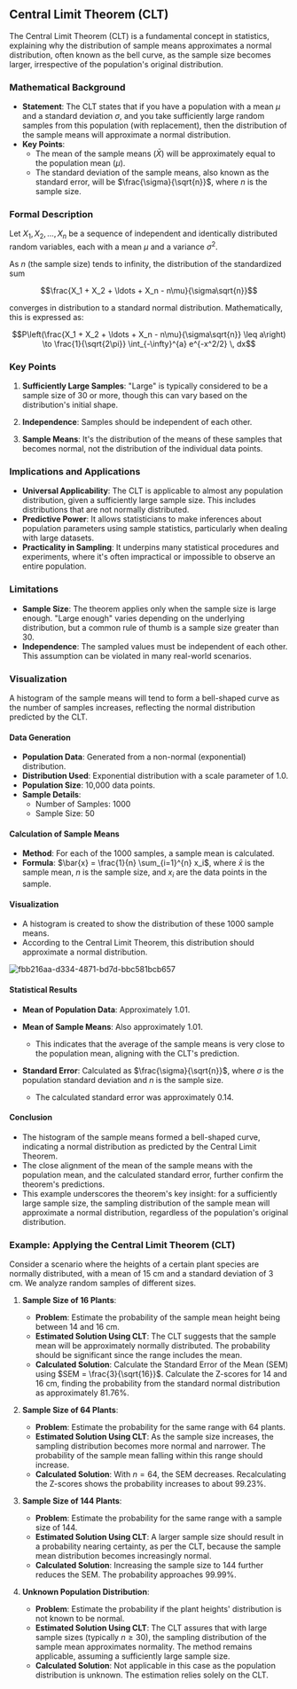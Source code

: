 ## Central Limit Theorem (CLT)

The Central Limit Theorem (CLT) is a fundamental concept in statistics, explaining why the distribution of sample means approximates a normal distribution, often known as the bell curve, as the sample size becomes larger, irrespective of the population's original distribution.

### Mathematical Background

- **Statement**: The CLT states that if you have a population with a mean $\mu$ and a standard deviation $\sigma$, and you take sufficiently large random samples from this population (with replacement), then the distribution of the sample means will approximate a normal distribution.
- **Key Points**:
  - The mean of the sample means ($\bar{X}$) will be approximately equal to the population mean ($\mu$).
  - The standard deviation of the sample means, also known as the standard error, will be $\frac{\sigma}{\sqrt{n}}$, where $n$ is the sample size.

### Formal Description

Let $X_1, X_2, \ldots, X_n$ be a sequence of independent and identically distributed random variables, each with a mean $\mu$ and a variance $\sigma^2$.

As $n$ (the sample size) tends to infinity, the distribution of the standardized sum

$$\frac{X_1 + X_2 + \ldots + X_n - n\mu}{\sigma\sqrt{n}}$$

converges in distribution to a standard normal distribution. Mathematically, this is expressed as:

$$P\left(\frac{X_1 + X_2 + \ldots + X_n - n\mu}{\sigma\sqrt{n}} \leq a\right) \to \frac{1}{\sqrt{2\pi}} \int_{-\infty}^{a} e^{-x^2/2} \, dx$$


### Key Points

1. **Sufficiently Large Samples**: "Large" is typically considered to be a sample size of 30 or more, though this can vary based on the distribution's initial shape.

2. **Independence**: Samples should be independent of each other.

3. **Sample Means**: It's the distribution of the means of these samples that becomes normal, not the distribution of the individual data points.

### Implications and Applications

- **Universal Applicability**: The CLT is applicable to almost any population distribution, given a sufficiently large sample size. This includes distributions that are not normally distributed.
- **Predictive Power**: It allows statisticians to make inferences about population parameters using sample statistics, particularly when dealing with large datasets.
- **Practicality in Sampling**: It underpins many statistical procedures and experiments, where it's often impractical or impossible to observe an entire population.

### Limitations

- **Sample Size**: The theorem applies only when the sample size is large enough. "Large enough" varies depending on the underlying distribution, but a common rule of thumb is a sample size greater than 30.
- **Independence**: The sampled values must be independent of each other. This assumption can be violated in many real-world scenarios.

### Visualization

A histogram of the sample means will tend to form a bell-shaped curve as the number of samples increases, reflecting the normal distribution predicted by the CLT.

#### Data Generation

- **Population Data**: Generated from a non-normal (exponential) distribution.
- **Distribution Used**: Exponential distribution with a scale parameter of 1.0.
- **Population Size**: 10,000 data points.
- **Sample Details**:
  - Number of Samples: 1000
  - Sample Size: 50

#### Calculation of Sample Means

- **Method**: For each of the 1000 samples, a sample mean is calculated.
- **Formula**: $\bar{x} = \frac{1}{n} \sum_{i=1}^{n} x_i$, where $\bar{x}$ is the sample mean, $n$ is the sample size, and $x_i$ are the data points in the sample.

#### Visualization

- A histogram is created to show the distribution of these 1000 sample means.
- According to the Central Limit Theorem, this distribution should approximate a normal distribution.

![fbb216aa-d334-4871-bd7d-bbc581bcb657](https://github.com/djeada/Statistics-Notes/assets/37275728/fba99241-8f11-4cc2-98ac-5951bd02e6f7)

#### Statistical Results

- **Mean of Population Data**: Approximately 1.01.
- **Mean of Sample Means**: Also approximately 1.01.
  - This indicates that the average of the sample means is very close to the population mean, aligning with the CLT's prediction.

- **Standard Error**: Calculated as $\frac{\sigma}{\sqrt{n}}$, where $\sigma$ is the population standard deviation and $n$ is the sample size.
  - The calculated standard error was approximately 0.14.

#### Conclusion

- The histogram of the sample means formed a bell-shaped curve, indicating a normal distribution as predicted by the Central Limit Theorem.
- The close alignment of the mean of the sample means with the population mean, and the calculated standard error, further confirm the theorem's predictions.
- This example underscores the theorem's key insight: for a sufficiently large sample size, the sampling distribution of the sample mean will approximate a normal distribution, regardless of the population's original distribution.

### Example: Applying the Central Limit Theorem (CLT)

Consider a scenario where the heights of a certain plant species are normally distributed, with a mean of 15 cm and a standard deviation of 3 cm. We analyze random samples of different sizes.

1. **Sample Size of 16 Plants**:
   - **Problem**: Estimate the probability of the sample mean height being between 14 and 16 cm.
   - **Estimated Solution Using CLT**: The CLT suggests that the sample mean will be approximately normally distributed. The probability should be significant since the range includes the mean.
   - **Calculated Solution**: Calculate the Standard Error of the Mean (SEM) using $SEM = \frac{3}{\sqrt{16}}$. Calculate the Z-scores for 14 and 16 cm, finding the probability from the standard normal distribution as approximately 81.76%.

2. **Sample Size of 64 Plants**:
   - **Problem**: Estimate the probability for the same range with 64 plants.
   - **Estimated Solution Using CLT**: As the sample size increases, the sampling distribution becomes more normal and narrower. The probability of the sample mean falling within this range should increase.
   - **Calculated Solution**: With $n = 64$, the SEM decreases. Recalculating the Z-scores shows the probability increases to about 99.23%.

3. **Sample Size of 144 Plants**:
   - **Problem**: Estimate the probability for the same range with a sample size of 144.
   - **Estimated Solution Using CLT**: A larger sample size should result in a probability nearing certainty, as per the CLT, because the sample mean distribution becomes increasingly normal.
   - **Calculated Solution**: Increasing the sample size to 144 further reduces the SEM. The probability approaches 99.99%.

4. **Unknown Population Distribution**:
   - **Problem**: Estimate the probability if the plant heights' distribution is not known to be normal.
   - **Estimated Solution Using CLT**: The CLT assures that with large sample sizes (typically $n \geq 30$), the sampling distribution of the sample mean approximates normality. The method remains applicable, assuming a sufficiently large sample size.
   - **Calculated Solution**: Not applicable in this case as the population distribution is unknown. The estimation relies solely on the CLT.
